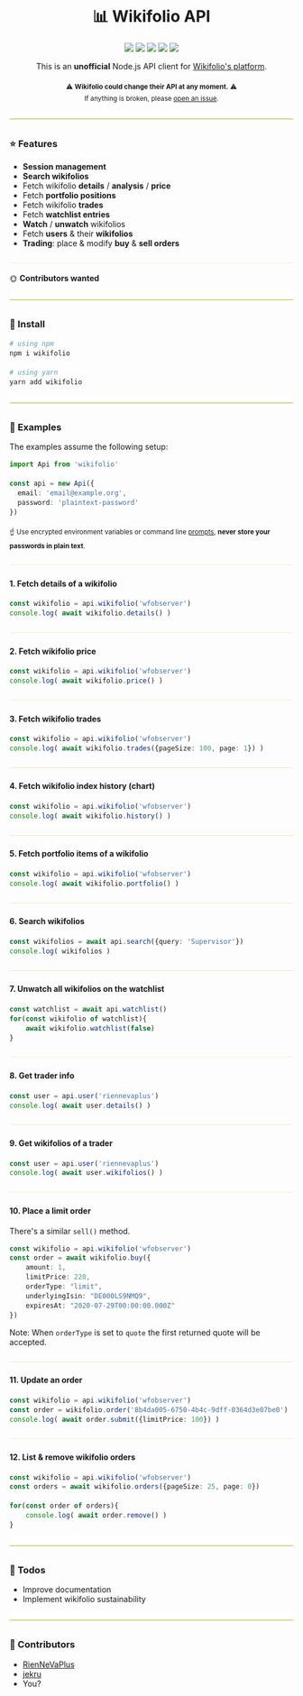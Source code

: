 <h1 align="center">
  📊 Wikifolio API
</h1>

<p align="center">
    <a href="https://github.com/RienNeVaPlus/wikifolio/commits/master"><img src="https://img.shields.io/github/last-commit/riennevaplus/wikifolio.svg" /></a>
    <a href="https://github.com/RienNeVaPlus/wikifolio/blob/master/package.json"><img src="https://img.shields.io/github/package-json/v/riennevaplus/wikifolio.svg" /></a>
    <a href="https://www.npmjs.com/package/wikifolio"><img src="https://img.shields.io/npm/v/wikifolio.svg" /></a>
    <a href="https://github.com/RienNeVaPlus/wikifolio/blob/master/LICENSE"><img src="https://img.shields.io/npm/l/wikifolio.svg" /></a>
    <img src="https://img.shields.io/github/repo-size/RienNeVaPlus/wikifolio.svg" />
</p>

<p align="center">
This is an <strong>unofficial</strong> Node.js API client for <a href="https://www.wikifolio.com">Wikifolio's platform</a>.
</p>

<p align="center">
    <sub>
        ⚠️ <strong>Wikifolio could change their API at any moment.</strong> ⚠️
        <br/>
        If anything is broken, please <a href="https://github.com/RienNeVaPlus/wikifolio/issues/new/choose">open an issue</a>.
     </sub>
</p>

![divider](./assets/divider.png)

### ⭐ Features
- **Session management**
- **Search wikifolios**
- Fetch wikifolio **details** / **analysis** / **price**
- Fetch **portfolio positions**
- Fetch wikifolio **trades**
- Fetch **watchlist entries**
- **Watch** / **unwatch** wikifolios
- Fetch **users** & their **wikifolios**
- **Trading**: place & modify **buy** & **sell orders**

![divider](./assets/divider.small.png)

🌞 **Contributors wanted**

![divider](./assets/divider.png)

### 🛫 Install

```bash
# using npm
npm i wikifolio

# using yarn
yarn add wikifolio
```

![divider](./assets/divider.png)

### 📝 Examples

The examples assume the following setup:

```ts
import Api from 'wikifolio'

const api = new Api({
  email: 'email@example.org',
  password: 'plaintext-password'
})
```

<sub>☝️ Use encrypted environment variables or command line [prompts](https://github.com/terkelg/prompts), **never store your passwords in plain text**.</sub>

![divider](./assets/divider.small.png)

#### 1. Fetch details of a wikifolio

```ts
const wikifolio = api.wikifolio('wfobserver')
console.log( await wikifolio.details() )
```

![divider](./assets/divider.small.png)

#### 2. Fetch wikifolio price

```ts
const wikifolio = api.wikifolio('wfobserver')
console.log( await wikifolio.price() )
```

![divider](./assets/divider.small.png)

#### 3. Fetch wikifolio trades

```ts
const wikifolio = api.wikifolio('wfobserver')
console.log( await wikifolio.trades({pageSize: 100, page: 1}) )
```

![divider](./assets/divider.small.png)

#### 4. Fetch wikifolio index history (chart)

```ts
const wikifolio = api.wikifolio('wfobserver')
console.log( await wikifolio.history() )
```

![divider](./assets/divider.small.png)

#### 5. Fetch portfolio items of a wikifolio

```ts
const wikifolio = api.wikifolio('wfobserver')
console.log( await wikifolio.portfolio() )
```

![divider](./assets/divider.small.png)

#### 6. Search wikifolios

```ts
const wikifolios = await api.search({query: 'Supervisor'})
console.log( wikifolios )
```

![divider](./assets/divider.small.png)

#### 7. Unwatch all wikifolios on the watchlist

```ts
const watchlist = await api.watchlist()
for(const wikifolio of watchlist){
    await wikifolio.watchlist(false)
}
```

![divider](./assets/divider.small.png)

#### 8. Get trader info

```ts
const user = api.user('riennevaplus')
console.log( await user.details() )
```

![divider](./assets/divider.small.png)

#### 9. Get wikifolios of a trader

```ts
const user = api.user('riennevaplus')
console.log( await user.wikifolios() )
```

![divider](./assets/divider.small.png)

#### 10. Place a limit order

There's a similar `sell()` method.

```ts
const wikifolio = api.wikifolio('wfobserver')
const order = await wikifolio.buy({
    amount: 1,
    limitPrice: 220,
    orderType: "limit",
    underlyingIsin: "DE000LS9NMQ9",
    expiresAt: "2020-07-29T00:00:00.000Z"
})
```
Note: When `orderType` is set to `quote` the first returned quote will be accepted.

![divider](./assets/divider.small.png)

#### 11. Update an order

```ts
const wikifolio = api.wikifolio('wfobserver')
const order = wikifolio.order('8b4da005-6750-4b4c-9dff-0364d3e07be0')
console.log( await order.submit({limitPrice: 100}) )
```

![divider](./assets/divider.small.png)

#### 12. List & remove wikifolio orders

```ts
const wikifolio = api.wikifolio('wfobserver')
const orders = await wikifolio.orders({pageSize: 25, page: 0})

for(const order of orders){
    console.log( await order.remove() )
}
```

![divider](./assets/divider.png)

### 👷 Todos
- Improve documentation
- Implement wikifolio sustainability

![divider](./assets/divider.png)

### 🌻 Contributors
* [RienNeVaPlus](https://github.com/riennevaplus)
* [jekru](https://github.com/jekru)
* You?
